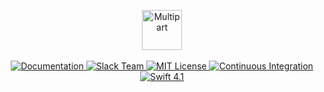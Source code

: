 <p align="center">
    <img src="https://user-images.githubusercontent.com/1342803/38707794-e50a4bda-3e80-11e8-850b-5a3088797edf.png" height="64" alt="Multipart">
    <br>
    <br>
    <a href="https://docs.vapor.codes/3.0/multipart/getting-started">
        <img src="http://img.shields.io/badge/read_the-docs-2196f3.svg" alt="Documentation">
    </a>
    <a href="http://vapor.team">
        <img src="http://vapor.team/badge.svg" alt="Slack Team">
    </a>
    <a href="LICENSE">
        <img src="http://img.shields.io/badge/license-MIT-brightgreen.svg" alt="MIT License">
    </a>
    <a href="https://circleci.com/gh/vapor/multipart">
        <img src="https://circleci.com/gh/vapor/multipart.svg?style=shield" alt="Continuous Integration">
    </a>
    <a href="https://swift.org">
        <img src="http://img.shields.io/badge/swift-4.1-brightgreen.svg" alt="Swift 4.1">
    </a>
</p>
